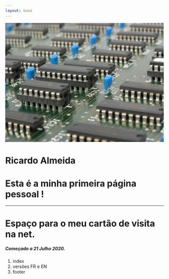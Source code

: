 ```yaml
---
layout: base
---
```



<div class="jumbotron jumbotron-fluid">
  <picture >
    <source media="(min-width:800px)" >
    <img src="/img/pcb1.jpg" alt="foto homepage" class="jumbotron__background">
  </picture> 
  <div class="container text-white">
    <h1 class="display-4">Ricardo Almeida</h1>
    <h1 class="display-5">Esta é a minha primeira página pessoal !</h1>    
    <hr class="my-4">
  </div>
  <!-- /.container -->
</div>
<!-- /.jumbotron -->
<!--
<h1>A minha primeira página !</h1>
-->

# Espaço para o meu cartão de visita na net.
##### Começado a 21 Julho 2020.
1. index
2. versões FR e EN
3. footer

<br>
<br>
<br>
<br>
<br>
<br>
<br>

  
